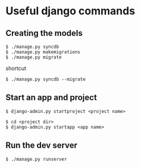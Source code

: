 Useful django commands
===========
## Creating the models
```
$ ./manage.py syncdb
$ ./manage.py makemigrations
$ ./manage.py migrate
```
shortcut
```
$ ./manage.py syncdb --migrate
```

## Start an app and project
```
$ django-admin.py startproject <project name>

$ cd <project dir>
$ django-admin.py startapp <app name>
```

## Run the dev server
```
$ ./manage.py runserver
```
